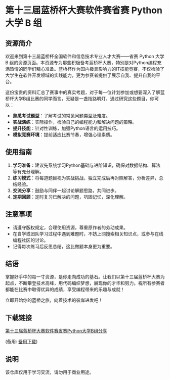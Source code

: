 # 第十三届蓝桥杯大赛软件赛省赛 Python 大学 B 组

## 资源简介

欢迎来到第十三届蓝桥杯全国软件和信息技术专业人才大赛——省赛 Python 大学 B 组的资源页面。本资源专为那些积极备考蓝桥杯大赛，特别是对Python编程充满热情的同学们精心准备。蓝桥杯作为国内极具影响力的IT技能竞赛，不仅检验了大学生在软件开发领域的实践能力，更为参赛者提供了展示自我、提升自我的平台。

这份宝贵的资料汇总了赛事中的真实考题，对于每一位计划参加或想要深入了解蓝桥杯大学B组比赛的同学而言，无疑是一盏指路明灯。通过研究这些题目，你可以：

- **熟悉考试题型**：了解考试的常见问题类型及难度。
- **实战演练**：实际操作，检验自己的编程能力和解决问题的策略。
- **提升技能**：针对性训练，加强Python语言的运用技巧。
- **模拟竞赛环境**：提前适应比赛节奏，增强心理素质。

## 使用指南

1. **学习准备**：建议先系统学习Python基础与进阶知识，确保对数据结构、算法等有充分理解。
2. **练习模式**：将每道题目视为实战挑战，独立完成后再对照解答，分析差异，总结经验。
3. **交流分享**：鼓励与同伴一起讨论解题思路，共同进步。
4. **定期回顾**：定时复习已解决的问题，巩固记忆，深化理解。

## 注意事项

- 请遵守版权规定，合理使用资源，尊重原作者的劳动成果。
- 在自学或团队学习过程中遇到难题时，不妨上网搜索相关知识点，或参与在线编程社区的讨论。
- 记得每次练习后反思总结，这比做题本身更为重要。

## 结语

掌握好手中的每一寸资源，是你走向成功的基石。让我们以第十三届蓝桥杯大赛为起点，不断攀登技术高峰，用代码编织梦想，展现你的才华和努力。祝所有参赛者都能在比赛中取得优异的成绩，享受编程带来的乐趣与成就！

立即开始你的蓝桥之旅，向着技术的彼岸进发吧！

## 下载链接
[第十三届蓝桥杯大赛软件赛省赛Python大学B组分享](https://pan.quark.cn/s/fc705e04764b) 

(备用: [备用下载](https://pan.baidu.com/s/1zS7MRF_2_vVEQoDJIIFdtQ?pwd=1234))

## 说明

该仓库仅用于学习交流，请勿用于商业用途。
